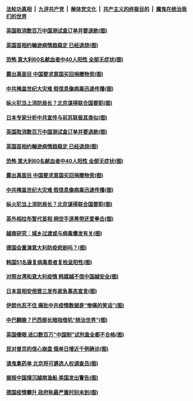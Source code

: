 

####  [法轮功真相](../../../../basic/blob/master/README.md?t=04090301) &nbsp;|&nbsp; [九评共产党](../../../../9ping.md/blob/master/README.md?t=04090301) &nbsp;|&nbsp; [解体党文化](../../../../jtdwh.md/blob/master/README.md?t=04090301)  &nbsp;|&nbsp; [共产主义的终极目的](../../../../gczydzjmd.md/blob/master/README.md?t=04090301) &nbsp;|&nbsp; [魔鬼在统治我们的世界](../../../../mgztzwmdsj.md/blob/master/README.md?t=04090301) 

#### [英国取消数百万中国测试盒订单并要退款(图)](../pages/p9/929090.md?t=04090301) 

#### [英国首相约翰逊病情趋稳定 已经退烧(图)](../pages/p9/929072.md?t=04090301) 

#### [恐怖 意大利60名献血者中40人阳性 全部无症状(图)](../pages/p9/928962.md?t=04090301) 

#### [露出真面目 中国要求意国买回捐赠物资(图)](../pages/p9/928940.md?t=04090301) 

#### [中共掩盖世纪大灾难 假信息像病毒迅速传播(图)](../pages/p9/928953.md?t=04090301) 

#### [纵火犯当上消防局长？北京谋得联合国要职(图)](../pages/p9/929004.md?t=04090301) 

#### [日本专家分析中共宣传与前苏联极其类似(图)](../pages/p9/929095.md?t=04090301) 

#### [英国取消数百万中国测试盒订单并要退款(图)](../pages/p9/929090.md?t=04090301) 

#### [英国首相约翰逊病情趋稳定 已经退烧(图)](../pages/p9/929072.md?t=04090301) 

#### [恐怖 意大利60名献血者中40人阳性 全部无症状(图)](../pages/p9/928962.md?t=04090301) 

#### [露出真面目 中国要求意国买回捐赠物资(图)](../pages/p9/928940.md?t=04090301) 

#### [中共掩盖世纪大灾难 假信息像病毒迅速传播(图)](../pages/p9/928953.md?t=04090301) 

#### [纵火犯当上消防局长？北京谋得联合国要职(图)](../pages/p9/929004.md?t=04090301) 

#### [英外相拉布暂代首相 拥空手道黑带还爱拳击(图)](../pages/p9/929006.md?t=04090301) 

#### [越南研究：城乡过渡或与病毒爆发有关(图)](../pages/p9/929005.md?t=04090301) 

#### [德国会重演意大利防疫悲剧吗？(图)](../pages/p9/928998.md?t=04090301) 

#### [韩国51名康复病毒患者复检呈阳性(图)](../pages/p9/928995.md?t=04090301) 

#### [对照台湾和意大利疫情 韩媒越不信中国越安全(图)](../pages/p9/928948.md?t=04090301) 

#### [日本首相安倍晋三发布紧急事态宣言(图)](../pages/p9/928935.md?t=04090301) 

#### [伊朗也忍不住 痛批中共疫情数据是“惨痛的笑话”(图)](../pages/p9/928917.md?t=04090301) 

#### [中巴翻臉？巴西部长暗指借机“统治世界”(图)](../pages/p9/928918.md?t=04090301) 

#### [英国傻眼 进口数百万“中国制”试剂盒全都不合格(图)](../pages/p9/928786.md?t=04090301) 

#### [民对普京的信心崩盘 俄单日增近千例确诊(图)](../pages/p9/928845.md?t=04090301) 

#### [请鬼拿药单 北京将可遴选人权调查员(图)](../pages/p9/928825.md?t=04090301) 

#### [据报中国撞沉越南渔船 美国发出警告(图)](../pages/p9/928878.md?t=04090301) 

#### [德国疫情攀升 政府称最严重时刻未到(图)](../pages/p9/928866.md?t=04090301) 

